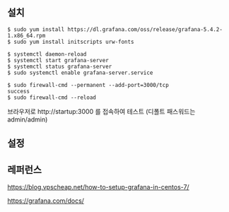 ## 설치 ##

```
$ sudo yum install https://dl.grafana.com/oss/release/grafana-5.4.2-1.x86_64.rpm
$ sudo yum install initscripts urw-fonts

$ systemctl daemon-reload
$ systemctl start grafana-server
$ systemctl status grafana-server
$ sudo systemctl enable grafana-server.service

$ sudo firewall-cmd --permanent --add-port=3000/tcp
success
$ sudo firewall-cmd --reload

```

브라우저로 http://startup:3000 를 접속하여 테스트 (디폴트 패스워드는 admin/admin)

## 설정 ##




## 레퍼런스 ##

https://blog.vpscheap.net/how-to-setup-grafana-in-centos-7/

https://grafana.com/docs/
